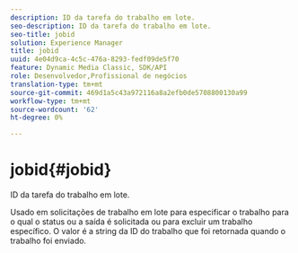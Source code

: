```yaml
---
description: ID da tarefa do trabalho em lote.
seo-description: ID da tarefa do trabalho em lote.
seo-title: jobid
solution: Experience Manager
title: jobid
uuid: 4e04d9ca-4c5c-476a-8293-fedf09de5f70
feature: Dynamic Media Classic, SDK/API
role: Desenvolvedor,Profissional de negócios
translation-type: tm+mt
source-git-commit: 469d1a5c43a972116a8a2efb0de5708800130a99
workflow-type: tm+mt
source-wordcount: '62'
ht-degree: 0%

---
```



# jobid{#jobid}

ID da tarefa do trabalho em lote.

Usado em solicitações de trabalho em lote para especificar o trabalho para o qual o status ou a saída é solicitada ou para excluir um trabalho específico. O valor é a string da ID do trabalho que foi retornada quando o trabalho foi enviado.
